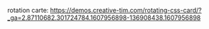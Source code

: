 rotation carte: https://demos.creative-tim.com/rotating-css-card/?_ga=2.87110682.301724784.1607956898-136908438.1607956898
